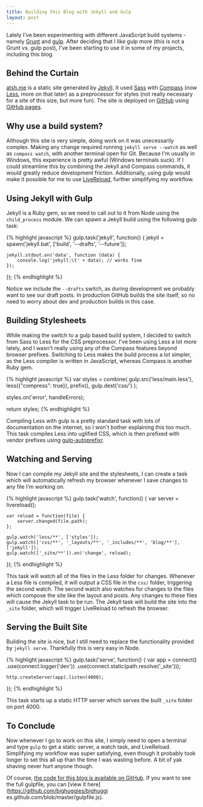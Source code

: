 ```yaml
---
title: Building this Blog with Jekyll and Gulp
layout: post
---
```


Lately I've been experimenting with different JavaScript build systems - namely
[Grunt](http://gruntjs.com/) and [gulp](http://gulpjs.com/). After deciding that
I like gulp more (this is not a Grunt vs. gulp post), I've been starting to use
it in some of my projects, including this blog.

## Behind the Curtain

[atsh.me](/) is a static site generated by [Jekyll](http://jekyllrb.com/). It
used [Sass](http://sass-lang.com/) with [Compass](http://compass-style.org/)
(now [Less](http://lesscss.org/), more on that later) as a preprocessor for
styles (not really necessary for a site of this size, but more fun). The site is
deployed on [GitHub](https://github.com/) using [GitHub
pages](https://pages.github.com/).

## Why use a build system?

Although this site is very simple, doing work on it was unecessarily complex.
Making any change required running `jekyll serve --watch` as well as `compass
watch`, with another terminal open for Git. Because I'm usually in Windows, this
experience is pretty awful (Windows terminals suck). If I could streamline this
by combining the Jekyll and Compass commands, it would greatly reduce
development friction. Additionally, using gulp would make it possible for me to
use [LiveReload](http://livereload.com/), further simplifying my workflow.

## Using Jekyll with Gulp

Jekyll is a Ruby gem, so we need to call out to it from Node using the
`child_process` module. We can spawn a Jekyll build using the following gulp
task:

{% highlight javascript %}
gulp.task('jekyll', function() {
    jekyll = spawn('jekyll.bat', ['build', '--drafts', '--future']);

    jekyll.stdout.on('data', function (data) {
        console.log('jekyll:\t' + data); // works fine
    });
});
{% endhighlight %}

Notice we include the `--drafts` switch, as during development we probably want
to see our draft posts. In production GitHub builds the site itself, so no need
to worry about dev and production builds in this case.

## Building Stylesheets

While making the switch to a gulp based build system, I decided to switch from
Sass to Less for the CSS preprocessor. I've been using Less a lot more lately,
and I wasn't really using any of the Compass features beyond browser prefixes.
Switching to Less makes the build process a lot simpler, as the Less compiler is
written in JavaScript, whereas Compass is another Ruby gem.

{% highlight javascript %}
var styles = combine(
    gulp.src('less/main.less'),
    less({"compress": true}),
    prefix(),
    gulp.dest('css/')
);

styles.on('error', handleErrors);

return styles;
{% endhighlight %}

Compiling Less with gulp is a pretty standard task with lots of documentation on
the internet, so I won't bother explaining this too much. This task compiles
Less into uglified CSS, which is then prefixed with vendor prefixes using
[gulp-autoprefixr](https://www.npmjs.org/package/gulp-autoprefixer).

## Watching and Serving

Now I can compile my Jekyll site and the stylesheets, I can create a task which
will automatically refresh my browser whenever I save changes to any file I'm
working on.

{% highlight javascript %}
gulp.task('watch', function() {
    var server = livereload();

    var reload = function(file) {
        server.changed(file.path);
    };

    gulp.watch('less/**', ['styles']);
    gulp.watch(['css/**', '_layouts/**', '_includes/**', 'blog/**'], ['jekyll']);
    gulp.watch(['_site/**']).on('change', reload);
});
{% endhighlight %}

This task will watch all of the files in the Less folder for changes. Whenever a
Less file is compiled, it will output a CSS file in the `css/` folder,
triggering the second watch. The second watch also watches for changes to the
files which compose the site like the layout and posts. Any changes to these
files will cause the Jekyll task to be run. The Jekyll task will build the site
into the `_site` folder, which will trigger LiveReload to refresh the browser.

## Serving the Built Site

Building the site is nice, but I still need to replace the functionality
provided by `jekyll serve`. Thankfully this is very easy in Node.

{% highlight javascript %}
gulp.task('serve', function() {
    var app = connect()
        .use(connect.logger('dev'))
        .use(connect.static(path.resolve('_site')));

    http.createServer(app).listen(4000);
});
{% endhighlight %}

This task starts up a static HTTP server which serves the built `_site` folder
on port 4000.

## To Conclude

Now whenever I go to work on this site, I simply need to open a terminal and
type `gulp` to get a static server, a watch task, and LiveReload. Simplifying my
workflow was super satisfying, even though it probably took longer to set this
all up than the time I was wasting before. A bit of yak shaving never hurt
anyone though.

Of course, [the code for this blog is available on
GitHub](https://github.com/bighuggies/bighuggies.github.com). If you want to see
the full gulpfile, you can [view it here](https://github.com/bighuggies/bighuggi
es.github.com/blob/master/gulpfile.js).

